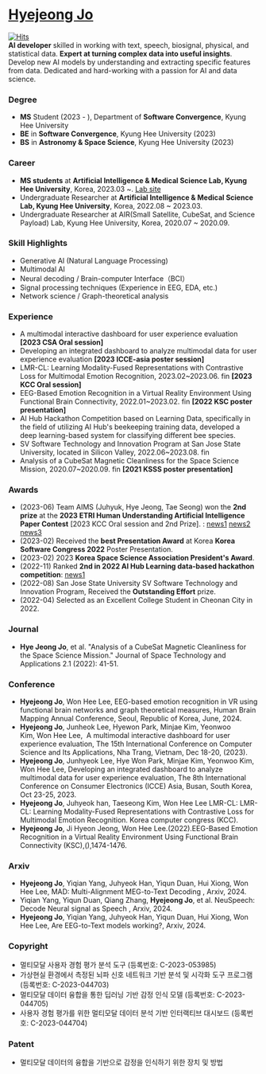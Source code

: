 # [Hyejeong Jo](https://drive.google.com/file/d/1G9muNxG9YJxevyWWQGcaSTdmyxbEwOpt/view?usp=sharing)  
[![Hits](https://hits.seeyoufarm.com/api/count/incr/badge.svg?url=https%3A%2F%2Fgithub.com%2Fgirlsending0%2Fhit-counter&count_bg=%23EFA5C4&title_bg=%23555555&icon=&icon_color=%23E7E7E7&title=GITHUB&edge_flat=false)](https://hits.seeyoufarm.com)  
**AI developer** skilled in working with text, speech, biosignal, physical, and statistical data. **Expert at turning complex data into useful insights**. Develop new AI models by understanding and extracting specific features from data. Dedicated and hard-working with a passion for AI and data science.
  
### **Degree**

* **MS** Student (2023 - ), Department of **Software Convergence**, Kyung Hee University
* **BE** in **Software Convergence**, Kyung Hee University (2023)
* **BS** in **Astronomy & Space Science**, Kyung Hee University (2023)

### **Career**  
* **MS students** at **Artificial Intelligence & Medical Science Lab, Kyung Hee University**, Korea, 2023.03 ~.
  [Lab site](https://sites.google.com/view/khu-aims/home)
* Undergraduate Researcher at **Artificial Intelligence & Medical Science Lab, Kyung Hee University**, Korea, 2022.08 ~ 2023.03.
* Undergraduate Researcher at AIR(Small Satellite, CubeSat, and Science Payload) Lab, Kyung Hee University, Korea, 2020.07 ~ 2020.09.

### **Skill Highlights**  
* Generative AI (Natural Language Processing)
* Multimodal AI
* Neural decoding / Brain-computer Interface（BCI）
* Signal processing techniques (Experience in EEG, EDA, etc.)
* Network science / Graph-theoretical analysis

### **Experience**
* A multimodal interactive dashboard for user experience evaluation **[2023 CSA Oral session]**
* Developing an integrated dashboard to analyze multimodal data for user experience evaluation **[2023 ICCE-asia poster session]**
* LMR-CL: Learning Modality-Fused Representations with Contrastive Loss for Multimodal Emotion Recognition, 2023.02~2023.06. fin **[2023 KCC Oral session]**
* EEG-Based Emotion Recognition in a Virtual Reality Environment Using Functional Brain Connectivity, 2022.01~2023.02. fin **[2022 KSC poster presentation]**
* AI Hub Hackathon Competition based on Learning Data, specifically in the field of utilizing AI Hub's beekeeping training data, developed a deep learning-based system for classifying different bee species.
* SV Software Technology and Innovation Program at San Jose State University, located in Silicon Valley, 2022.06~2023.08. fin
* Analysis of a CubeSat Magnetic Cleanliness for the Space Science Mission, 2020.07~2020.09. fin **[2021 KSSS poster presentation]**
  

### **Awards**
* (2023-06) Team AIMS (Juhyuk, Hye Jeong, Tae Seong) won the **2nd prize** at the **2023 ETRI Human Understanding Artificial Intelligence Paper Contest** [2023 KCC Oral session and 2nd Prize]. : [news1](https://www.etnews.com/20230621000124) [news2](http://biz.heraldcorp.com/view.php?ud=20230621000315) [news3](https://www.gttkorea.com/news/articleView.html?idxno=5685)
* (2023-02) Received the **best Presentation Award** at Korea **Korea Software Congress 2022** Poster Presentation.
* (2023-02) 2023 **Korea Space Science Association President's Award**.
* (2022-11) Ranked **2nd in 2022 AI Hub Learning data-based hackathon competition**: [news1](http://www.e2news.com/news/articleView.html?idxno=248158)
* (2022-08) San Jose State University SV Software Technology and Innovation Program, Received the **Outstanding Effort** prize.
*  (2022-04) Selected as an Excellent College Student in Cheonan City in 2022.


### **Journal**   
* **Hye Jeong Jo**, et al. "Analysis of a CubeSat Magnetic Cleanliness for the Space Science Mission." Journal of Space Technology and Applications 2.1 (2022): 41-51.


### **Conference** 
* **Hyejeong Jo**, Won Hee Lee, EEG-based emotion recognition in VR using functional brain networks and graph theoretical measures, Human Brain Mapping Annual Conference, Seoul, Republic of Korea, June, 2024.
* **Hyejeong Jo**, Junheok Lee, Hyewon Park, Minjae Kim, Yeonwoo Kim, Won Hee Lee,  A multimodal interactive dashboard for user experience evaluation, The 15th International Conference on Computer Science and Its Applications, Nha Trang, Vietnam, Dec 18-20, (2023).
* **Hyejeong Jo**, Junhyeok Lee, Hye Won Park, Minjae Kim, Yeonwoo Kim, Won Hee Lee, Developing an integrated dashboard to analyze multimodal data for user experience evaluation, The 8th International Conference on Consumer Electronics (ICCE) Asia, Busan, South Korea, Oct 23-25, 2023.
* **Hyejeong Jo**, Juhyeok han, Taeseong Kim, Won Hee Lee LMR-CL: LMR-CL: Learning Modality-Fused Representations with Contrastive Loss for Multimodal Emotion Recognition. Korea computer congress (KCC). 
* **Hyejeong Jo**, Ji Hyeon Jeong, Won Hee Lee.(2022).EEG-Based Emotion Recognition in a Virtual Reality Environment Using Functional Brain Connectivity (KSC),(),1474-1476.

### **Arxiv** 
* **Hyejeong Jo**, Yiqian Yang, Juhyeok Han, Yiqun Duan, Hui Xiong, Won Hee Lee, MAD: Multi-Alignment MEG-to-Text Decoding
, Arxiv, 2024.
* Yiqian Yang, Yiqun Duan, Qiang Zhang, **Hyejeong Jo**, et al. NeuSpeech: Decode Neural signal as Speech
, Arxiv, 2024.
* **Hyejeong Jo**, Yiqian Yang, Juhyeok Han, Yiqun Duan, Hui Xiong, Won Hee Lee, Are EEG-to-Text models working?, Arxiv, 2024.

### **Copyright** 
* 멀티모달 사용자 경험 평가 분석 도구 (등록번호: C-2023-053985)
* 가상현실 환경에서 측정된 뇌파 신호 네트워크 기반 분석 및 시각화 도구 프로그램 (등록번호: C-2023-044703)
* 멀티모달 데이터 융합을 통한 딥러닝 기반 감정 인식 모델 (등록번호: C-2023-044705)
* 사용자 경험 평가를 위한 멀티모달 데이터 분석 기반 인터랙티브 대시보드 (등록번호:  C-2023-044704)

### **Patent**
* 멀티모달 데이터의 융합을 기반으로 감정을 인식하기 위한 장치 및 방법


</div><br>
 

</div>
